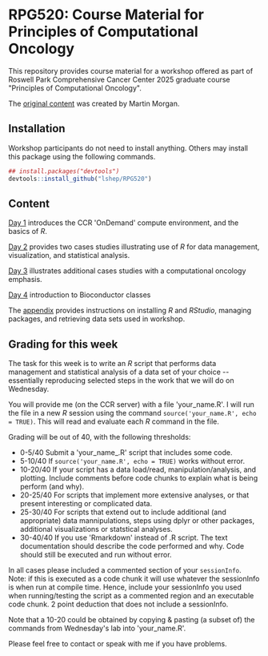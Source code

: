 
# RPG520: Course Material for Principles of Computational Oncology

<!-- badges: start -->
<!-- badges: end -->

This repository provides course material for a workshop offered as
part of Roswell Park Comprehensive Cancer Center 2025 graduate course
"Principles of Computational Oncology".

The [original content](https://mtmorgan.github.io/RPG520/) was created by Martin Morgan. 

## Installation

Workshop participants do not need to install anything. Others may
install this package using the following commands.

``` r
## install.packages("devtools")
devtools::install_github("lshep/RPG520")
```

## Content

[Day 1][] introduces the CCR 'OnDemand' compute environment, and the
basics of *R*.

[Day 2][] provides two cases studies illustrating use of *R* for data
management, visualization, and statistical analysis.

[Day 3][] illustrates additional cases studies with a computational
oncology emphasis.

[Day 4][] introduction to Bioconductor classes

The [appendix][] provides instructions on installing *R* and
*RStudio*, managing packages, and retrieving data sets used in
workshop.

[Day 1]: articles/day_1.html
[Day 2]: articles/day_2.html
[Day 3]: articles/day_3.html
[Day 4]: articles/day_4.html
[appendix]: articles/z_appendix.html

## Grading for this week

The task for this week is to write an *R* script that performs data
management and statistical analysis of a data set of your choice --
essentially reproducing selected steps in the work that we will do on
Wednesday.

You will provide me (on the CCR server) with a file 'your_name.R'. I
will run the file in a new *R* session using the command
`source('your_name.R', echo = TRUE)`. This will read and evaluate each
*R* command in the file.


Grading will be out of 40, with the following thresholds:

- 0-5/40 Submit a 'your_name_.R' script that includes some code.
- 5-10/40 If `source('your_name.R', echo = TRUE)` works without error.
- 10-20/40 If your script has a data load/read, manipulation/analysis, and
  plotting. Include comments before code chunks to explain what is being perform
  (and why).
- 20-25/40 For scripts that implement more extensive analyses, or that present interesting or complicated data.
- 25-30/40 For scripts that extend out to include additional (and appropriate)
  data mannipulations, steps using dplyr or other packages, additional visualizations or statstical analyses.
- 30-40/40 If you use 'Rmarkdown' instead of .R script. The text documentation
  should describe the code performed and why. Code should still be executed and
  run without error.
 
In all cases please included a commented section of your `sessionInfo`. Note: if
this is executed as a code chunk it will use whatever the sessionInfo is when
run at compile time. Hence, include your sessionInfo you used when
running/testing the script as a commented region and an executable code chunk. 2
point deduction that does not include a sessionInfo.

Note that a 10-20 could be obtained by copying & pasting (a subset of) the
commands from Wednesday's lab into 'your_name.R'.

Please feel free to contact or speak with me if you have problems. 
